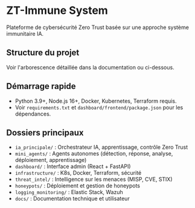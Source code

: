 # ZT-Immune System

Plateforme de cybersécurité Zero Trust basée sur une approche système immunitaire IA.

## Structure du projet

Voir l'arborescence détaillée dans la documentation ou ci-dessous.

## Démarrage rapide

- Python 3.9+, Node.js 16+, Docker, Kubernetes, Terraform requis.
- Voir `requirements.txt` et `dashboard/frontend/package.json` pour les dépendances.

## Dossiers principaux
- `ia_principale/` : Orchestrateur IA, apprentissage, contrôle Zero Trust
- `mini_agents/` : Agents autonomes (détection, réponse, analyse, déploiement, apprentissage)
- `dashboard/` : Interface admin (React + FastAPI)
- `infrastructure/` : K8s, Docker, Terraform, sécurité
- `threat_intel/` : Intelligence sur les menaces (MISP, CVE, STIX)
- `honeypots/` : Déploiement et gestion de honeypots
- `logging_monitoring/` : Elastic Stack, Wazuh
- `docs/` : Documentation technique et utilisateur 